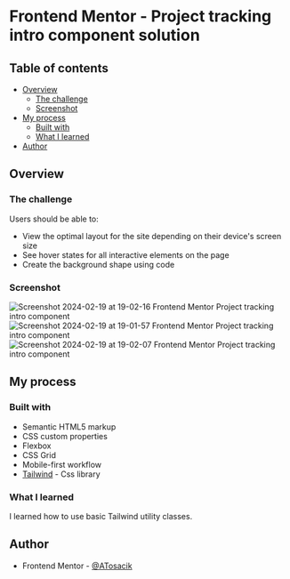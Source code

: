 # Frontend Mentor - Project tracking intro component solution

## Table of contents

- [Overview](#overview)
  - [The challenge](#the-challenge)
  - [Screenshot](#screenshot)
- [My process](#my-process)
  - [Built with](#built-with)
  - [What I learned](#what-i-learned)
- [Author](#author)

## Overview

### The challenge

Users should be able to:

- View the optimal layout for the site depending on their device's screen size
- See hover states for all interactive elements on the page
- Create the background shape using code

### Screenshot

![Screenshot 2024-02-19 at 19-02-16 Frontend Mentor Project tracking intro component](https://github.com/ATosacik/Project-tracking-intro-component-master-frontend-master/assets/111382391/446f3c67-8dfe-4d65-8c25-a2bd9d7958be)
![Screenshot 2024-02-19 at 19-01-57 Frontend Mentor Project tracking intro component](https://github.com/ATosacik/Project-tracking-intro-component-master-frontend-master/assets/111382391/50316ca0-c4e0-4fbe-b440-34322826ff36)
![Screenshot 2024-02-19 at 19-02-07 Frontend Mentor Project tracking intro component](https://github.com/ATosacik/Project-tracking-intro-component-master-frontend-master/assets/111382391/22e6c6ca-31ac-4703-808e-cc376874480b)

## My process

### Built with

- Semantic HTML5 markup
- CSS custom properties
- Flexbox
- CSS Grid
- Mobile-first workflow
- [Tailwind](https://tailwindcss.com/) - Css library

### What I learned

I learned how to use basic Tailwind utility classes.

## Author

- Frontend Mentor - [@ATosacik](https://www.frontendmentor.io/profile/ATosacik)
